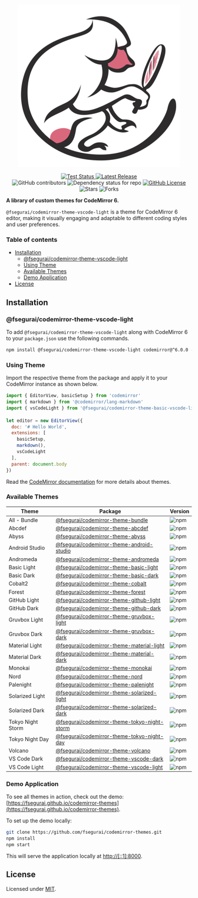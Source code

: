<p align="center">
  <img alt="CodeMirror 6 Themes Logo" src="https://raw.githubusercontent.com/fsegurai/codemirror-themes/main/demo/public/codemirror-themes.png">
</p>

<p align="center">
  <a href="https://github.com/fsegurai/codemirror-themes">
      <img src="https://img.shields.io/azure-devops/build/fsegurai/Libraries%2520NodeJs/16/main?label=Build%20Status&"
          alt="Test Status">
  </a>
  <a href="https://www.npmjs.org/package/@fsegurai/codemirror-theme-vscode-light">
      <img src="https://img.shields.io/npm/v/@fsegurai/codemirror-theme-vscode-light.svg"
          alt="Latest Release">
  </a>
  <br>
  <img alt="GitHub contributors" src="https://img.shields.io/github/contributors/fsegurai/codemirror-themes">
  <img alt="Dependency status for repo" src="https://img.shields.io/librariesio/github/fsegurai/codemirror-themes">
  <a href="https://opensource.org/licenses/MIT">
    <img alt="GitHub License" src="https://img.shields.io/github/license/fsegurai/codemirror-themes">
  </a>
  <br>
  <img alt="Stars" src="https://img.shields.io/github/stars/fsegurai/codemirror-themes?style=square&labelColor=343b41"/>
  <img alt="Forks" src="https://img.shields.io/github/forks/fsegurai/codemirror-themes?style=square&labelColor=343b41"/>
</p>

**A library of custom themes for CodeMirror 6.**

`@fsegurai/codemirror-theme-vscode-light` is a theme for CodeMirror 6 editor, making it visually engaging and adaptable to different coding styles and user preferences.

### Table of contents

- [Installation](#installation)
  - [@fsegurai/codemirror-theme-vscode-light](#fseguraicodemirror-theme-vscode-light)
  - [Using Theme](#using-theme)
  - [Available Themes](#available-themes)
  - [Demo Application](#demo-application)
- [License](#license)

## Installation

### @fsegurai/codemirror-theme-vscode-light

To add `@fsegurai/codemirror-theme-vscode-light` along with CodeMirror 6 to your `package.json` use the following commands.

```bash
npm install @fsegurai/codemirror-theme-vscode-light codemirror@^6.0.0 --save
```

### Using Theme

Import the respective theme from the package and apply it to your CodeMirror instance as shown below.

```javascript
import { EditorView, basicSetup } from 'codemirror'
import { markdown } from '@codemirror/lang-markdown'
import { vsCodeLight } from '@fsegurai/codemirror-theme-basic-vscode-light'

let editor = new EditorView({
  doc: '# Hello World',
  extensions: [
    basicSetup,
    markdown(),
    vsCodeLight
  ],
  parent: document.body
})
```

Read the [CodeMirror documentation](https://codemirror.net/6/examples/styling/) for more details about themes.

### Available Themes

| Theme             | Package                                                                                                                    | Version                                                                           |
|-------------------|----------------------------------------------------------------------------------------------------------------------------|-----------------------------------------------------------------------------------|
| All - Bundle      | [@fsegurai/codemirror-theme-bundle](https://www.npmjs.com/package/@fsegurai/codemirror-theme-bundle)                       | ![npm](https://img.shields.io/npm/v/@fsegurai/codemirror-theme-bundle)            |
| Abcdef            | [@fsegurai/codemirror-theme-abcdef](https://www.npmjs.com/package/@fsegurai/codemirror-theme-abcdef)                       | ![npm](https://img.shields.io/npm/v/@fsegurai/codemirror-theme-abcdef)            |
| Abyss             | [@fsegurai/codemirror-theme-abyss](https://www.npmjs.com/package/@fsegurai/codemirror-theme-abyss)                         | ![npm](https://img.shields.io/npm/v/@fsegurai/codemirror-theme-abyss)             |
| Android Studio    | [@fsegurai/codemirror-theme-android-studio](https://www.npmjs.com/package/@fsegurai/codemirror-theme-android-studio)       | ![npm](https://img.shields.io/npm/v/@fsegurai/codemirror-theme-android-studio)    |
| Andromeda         | [@fsegurai/codemirror-theme-andromeda](https://www.npmjs.com/package/@fsegurai/codemirror-theme-andromeda)                 | ![npm](https://img.shields.io/npm/v/@fsegurai/codemirror-theme-andromeda)         |
| Basic Light       | [@fsegurai/codemirror-theme-basic-light](https://www.npmjs.com/package/@fsegurai/codemirror-theme-basic-light)             | ![npm](https://img.shields.io/npm/v/@fsegurai/codemirror-theme-basic-light)       |
| Basic Dark        | [@fsegurai/codemirror-theme-basic-dark](https://www.npmjs.com/package/@fsegurai/codemirror-theme-basic-dark)               | ![npm](https://img.shields.io/npm/v/@fsegurai/codemirror-theme-basic-dark)        |
| Cobalt2           | [@fsegurai/codemirror-theme-cobalt](https://www.npmjs.com/package/@fsegurai/codemirror-theme-cobalt2)                      | ![npm](https://img.shields.io/npm/v/@fsegurai/codemirror-theme-cobalt2)           |
| Forest            | [@fsegurai/codemirror-theme-forest](https://www.npmjs.com/package/@fsegurai/codemirror-theme-forest)                       | ![npm](https://img.shields.io/npm/v/@fsegurai/codemirror-theme-forest)            |
| GitHub Light      | [@fsegurai/codemirror-theme-github-light](https://www.npmjs.com/package/@fsegurai/codemirror-theme-github-light)           | ![npm](https://img.shields.io/npm/v/@fsegurai/codemirror-theme-github-light)      |
| GitHub Dark       | [@fsegurai/codemirror-theme-github-dark](https://www.npmjs.com/package/@fsegurai/codemirror-theme-github-dark)             | ![npm](https://img.shields.io/npm/v/@fsegurai/codemirror-theme-github-dark)       |
| Gruvbox Light     | [@fsegurai/codemirror-theme-gruvbox-light](https://www.npmjs.com/package/@fsegurai/codemirror-theme-gruvbox-light)         | ![npm](https://img.shields.io/npm/v/@fsegurai/codemirror-theme-gruvbox-light)     |
| Gruvbox Dark      | [@fsegurai/codemirror-theme-gruvbox-dark](https://www.npmjs.com/package/@fsegurai/codemirror-theme-gruvbox-dark)           | ![npm](https://img.shields.io/npm/v/@fsegurai/codemirror-theme-gruvbox-dark)      |
| Material Light    | [@fsegurai/codemirror-theme-material-light](https://www.npmjs.com/package/@fsegurai/codemirror-theme-material-light)       | ![npm](https://img.shields.io/npm/v/@fsegurai/codemirror-theme-material-light)    |
| Material Dark     | [@fsegurai/codemirror-theme-material-dark](https://www.npmjs.com/package/@fsegurai/codemirror-theme-material-dark)         | ![npm](https://img.shields.io/npm/v/@fsegurai/codemirror-theme-material-dark)     |
| Monokai           | [@fsegurai/codemirror-theme-monokai](https://www.npmjs.com/package/@fsegurai/codemirror-theme-monokai)                     | ![npm](https://img.shields.io/npm/v/@fsegurai/codemirror-theme-monokai)           |
| Nord              | [@fsegurai/codemirror-theme-nord](https://www.npmjs.com/package/@fsegurai/codemirror-theme-nord)                           | ![npm](https://img.shields.io/npm/v/@fsegurai/codemirror-theme-nord)              |
| Palenight         | [@fsegurai/codemirror-theme-palenight](https://www.npmjs.com/package/@fsegurai/codemirror-theme-palenight)                 | ![npm](https://img.shields.io/npm/v/@fsegurai/codemirror-theme-palenight)         |
| Solarized Light   | [@fsegurai/codemirror-theme-solarized-light](https://www.npmjs.com/package/@fsegurai/codemirror-theme-solarized-light)     | ![npm](https://img.shields.io/npm/v/@fsegurai/codemirror-theme-solarized-light)   |
| Solarized Dark    | [@fsegurai/codemirror-theme-solarized-dark](https://www.npmjs.com/package/@fsegurai/codemirror-theme-solarized-dark)       | ![npm](https://img.shields.io/npm/v/@fsegurai/codemirror-theme-solarized-dark)    |
| Tokyo Night Storm | [@fsegurai/codemirror-theme-tokyo-night-storm](https://www.npmjs.com/package/@fsegurai/codemirror-theme-tokyo-night-storm) | ![npm](https://img.shields.io/npm/v/@fsegurai/codemirror-theme-tokyo-night-storm) |
| Tokyo Night Day   | [@fsegurai/codemirror-theme-tokyo-night-day](https://www.npmjs.com/package/@fsegurai/codemirror-theme-tokyo-night-day)     | ![npm](https://img.shields.io/npm/v/@fsegurai/codemirror-theme-tokyo-night-day)   |
| Volcano           | [@fsegurai/codemirror-theme-volcano](https://www.npmjs.com/package/@fsegurai/codemirror-theme-volcano)                     | ![npm](https://img.shields.io/npm/v/@fsegurai/codemirror-theme-volcano)           |
| VS Code Dark      | [@fsegurai/codemirror-theme-vscode-dark](https://www.npmjs.com/package/@fsegurai/codemirror-theme-vscode-dark)             | ![npm](https://img.shields.io/npm/v/@fsegurai/codemirror-theme-vscode-dark)       |
| VS Code Light     | [@fsegurai/codemirror-theme-vscode-light](https://www.npmjs.com/package/@fsegurai/codemirror-theme-vscode-light)           | ![npm](https://img.shields.io/npm/v/@fsegurai/codemirror-theme-vscode-light)      |

### Demo Application

To see all themes in action, check out the demo: [https://fsegurai.github.io/codemirror-themes](https://fsegurai.github.io/codemirror-themes).

To set up the demo locally:

```bash
git clone https://github.com/fsegurai/codemirror-themes.git
npm install
npm start
```

This will serve the application locally at [http://[::1]:8000](http://[::1]:8000).

## License

Licensed under [MIT](https://opensource.org/licenses/MIT).
